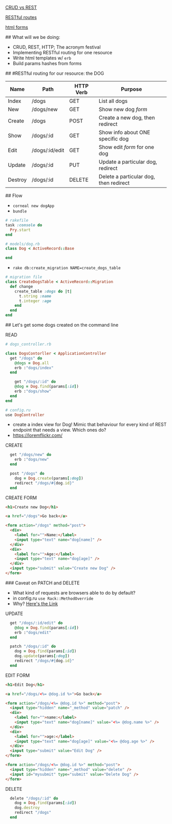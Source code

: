 [CRUD vs REST](https://image.slidesharecdn.com/restvssoap-130104080511-phpapp01/95/rest-vs-soap-40-638.jpg?cb=1357286773)

[RESTful routes](https://i.imgur.com/omvB7JJ.png)

[html forms](https://developer.mozilla.org/en-US/docs/Web/HTML/Element/form)

## What will we be doing:

- CRUD, REST, HTTP; The acronym festival
- Implementing RESTful routing for one resource
- Write html templates w/ `erb`
- Build params hashes from forms

## #RESTful routing for our resource: the DOG

| Name | Path | HTTP Verb | Purpose |
| --- | --- | --- | --- |
| Index | /dogs | GET | List all dogs |
| New  | /dogs/new | GET | Show new dog *form* |
| Create | /dogs | POST | Create a new dog, then redirect  |
| Show | /dogs/:id | GET | Show info about ONE specific dog |
| Edit | /dogs/:id/edit | GET | Show edit *form* for one dog |
| Update | /dogs/:id | PUT | Update a particular dog, redirect |
| Destroy | /dogs/:id | DELETE | Delete a particular dog, then redirect |

## Flow

- `corneal new dogApp`
- `bundle`

```ruby
# rakefile
task :console do
  Pry.start
end
```

```ruby
# models/dog.rb
class Dog < ActiveRecord::Base

end
```

- `rake db:create_migration NAME=create_dogs_table`

```ruby
# migration file
class CreateDogsTable < ActiveRecord::Migration
  def change
    create_table :dogs do |t|
      t.string :name
      t.integer :age
    end
  end
end
```

## Let's get some dogs created on the command line

READ

```ruby
# dogs_controller.rb

class DogsContorller < ApplicationController
  get "/dogs" do
    @dogs = Dog.all
    erb :"dogs/index"
  end

    get "/dogs/:id" do
    @dog = Dog.find(params[:id])
    erb :"dogs/show"
  end
end
```

```ruby
# config.ru
use DogController
```

- create a index view for Dog! Mimic that behaviour for every kind of REST endpoint that needs a view. Which ones do?
- https://loremflickr.com/

CREATE
```ruby
  get "/dogs/new" do
    erb :"dogs/new"
  end

  post "/dogs" do
    dog = Dog.create(params[:dog])
    redirect "/dogs/#{dog.id}"
  end
```

CREATE FORM
```html
<h1>Create new Dog</h1>

<a href="/dogs">Go back</a>

<form action="/dogs" method="post">
  <div>
    <label for="">Name:</label>
    <input type="text" name="dog[name]" />
  </div>
  <div>
    <label for="">Age:</label>
    <input type="text" name="dog[age]" />
  </div>
  <input type="submit" value="Create new Dog" />
</form>
```

### Caveat on PATCH and DELETE
- What kind of requests are browsers able to do by default?
- in config.ru `use Rack::MethodOverride`
- Why? [Here's the Link](https://stackoverflow.com/questions/165779/are-the-put-delete-head-etc-methods-available-in-most-web-browsers)

UPDATE
```ruby
  get "/dogs/:id/edit" do
    @dog = Dog.find(params[:id])
    erb :"dogs/edit"
  end

  patch "/dogs/:id" do
    dog = Dog.find(params[:id])
    dog.update(params[:dog])
    redirect "/dogs/#{dog.id}"
  end
```

EDIT FORM
```html
<h1>Edit Dog</h1>

<a href="/dogs/<%= @dog.id %>">Go back</a>

<form action="/dogs/<%= @dog.id %>" method="post">
  <input type="hidden" name="_method" value="patch" />
  <div>
    <label for="">name:</label>
    <input type="text" name="dog[name]" value="<%= @dog.name %>" />
  </div>
  <div>
    <label for="">age:</label>
    <input type="text" name="dog[age]" value="<%= @dog.age %>" />
  </div>
  <input type="submit" value="Edit Dog" />
</form>

<form action="/dogs/<%= @dog.id %>" method="post">
  <input type="hidden" name="_method" value="delete" />
  <input id="mysubmit" type="submit" value="Delete Dog" />
</form>
```

DELETE
```ruby
  delete "/dogs/:id" do
    dog = Dog.find(params[:id])
    dog.destroy
    redirect "/dogs"
  end
```

